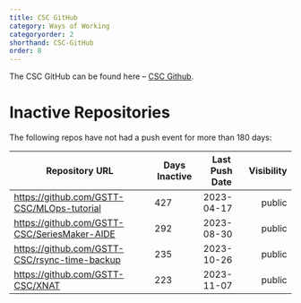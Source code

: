 ```yaml
---
title: CSC GitHub
category: Ways of Working
categoryorder: 2
shorthand: CSC-GitHub
order: 8
---
```


The CSC GitHub can be found here – <a href="https://github.com/GSTT-CSC/">CSC Github</a>.

# Inactive Repositories

The following repos have not had a push event for more than 180 days:

| Repository URL | Days Inactive | Last Push Date | Visibility |
| --- | --- | --- | ---: |
| https://github.com/GSTT-CSC/MLOps-tutorial | 427 | 2023-04-17 | public |
| https://github.com/GSTT-CSC/SeriesMaker-AIDE | 292 | 2023-08-30 | public |
| https://github.com/GSTT-CSC/rsync-time-backup | 235 | 2023-10-26 | public |
| https://github.com/GSTT-CSC/XNAT | 223 | 2023-11-07 | public |
